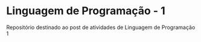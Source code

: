 # Linguagem de Programação - 1
Repositório destinado ao post de atividades de Linguagem de Programação 1
